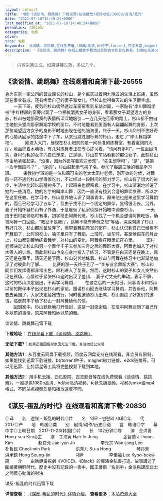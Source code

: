 ```yaml
---
layout: default
title: '电影《谈谈情、跳跳舞》下载资源/在线播放/视频地址/1080p/高清/蓝光'
date: "2021-07-10T14:40:24+0800"
last_modified_at: "2021-07-10T14:40:24+0800"
permalink: /26555/
categories: 电影
cover:
tags: 电影
keywords: '谈谈情、跳跳舞,在线免费看,1080p高清,bt种子,torrent,百度云盘,magnet,磁力链,迅雷下载资源'
description: '《谈谈情、跳跳舞》在线云播放手机西瓜影院吉吉影音免费看，1080p高清bd/hd未删减完整版和tc抢先枪版，mkv/mp4格式，附带bt/torrent种子、magnet/磁力链、百度云盘、网盘资源迅雷下载链接'
---
```


>内容采集生成，如果链接失效，多试几个。


## 《谈谈情、跳跳舞》在线观看和高清下载-26555

身为东京一家公司的营业课长的杉山，是个每天过着朝九晚五的生活上班族，虽然现在事业有成，还有疼爱自己的妻子和女儿，但杉山觉得每天过的生活很空虚。 　　一天下班，疲劳的杉山偶然透过车窗窑看到车站对面，一家贴有&ldquo;岸川舞蹈学校”字样楼房的窗旁出现了一位相貌清秀女子的身影，看着那女子凝望远方的身影，杉山被她那寂寞的表情所深深地吸引&hellip;一连几天在回家的路上，杉山都不由自主地抬头望向那家舞蹈学校的窗口，不时地能看到里面有人翩翩起舞的身影，上次那位凝望远方女子的身影不时地出现在他的脑海里，终于一天，杉山抑制不住好奇的心情从回家的路途中下了车，从来没跳过国标舞的杉山，走进了&ldquo;岸山舞蹈学校”。 　　刚进入大门，展现在杉山眼前的是一间标准的练舞室，有着宽阔的大厅，地面铺着木地板，有几对练舞者正在专心练习着。&ldquo;请问有事吗&rdquo;，一位面目清秀，身材匀称的女子向自已走来，正是她，杉山在车站看到的那位女子，此刻杉山不由地紧张起来，&ldquo;没事，因为外面写着欢迎参观”，&ldquo;先生想学吗&rdquo;，&ldquo;是&rdquo;，&ldquo;是第一次学舞蹈吗？” ，&ldquo;是的”，杉山鼓起勇气报了名，参加了每周三晚的舞蹈学习班。 　　来教初学班的是一位和蔼可亲的老太太田村老师，刚开始的时候，对舞蹈一窍不通的杉山学得很吃力，不过经过一段时间的努力学习，杉山有了很大的进步，生活中比起以前精神多了，上起班来也很积极。在学习中，杉山渐渐地听说了她的一些消息，她的名字的叫岸山舞，因为一直没有找到合适的舞伴参赛，所以才在这里任教。在学习中，杉山意外地认识了同事青木，原来他也是来这里学习舞蹈的，而且已经学习了五年了，但由于找不到一个固定的舞伴，显得很沮丧。另外，妻子开始怀疑杉山有了外遇，于是雇佣了私家侦探开始暗中调查杉山。 　　一天由于田村老师临时有事，初学班由阿舞代班，杉山找了一个机会想请阿舞吃饭，确被阿舞一口回绝，“教室不是舞厅，跳舞不能有非份之想”等话，深深刺痛了杉山…有好几次，杉山都准备放弃了，但望着舞蹈教室的窗户，杉山认识到自己已经离不开舞蹈了，此时的杉山，脑子里只有了舞蹈，上班时，坐车时，甚至候假车的月台上，杉山都刻苦地练着舞步，对杉山的变化，阿舞看在眼里记在心里。 　　田村老师决定让杉山和另一个舞伴丰子去参加三月之后的舞蹈大赛，阿舞也加入了对杉木等人的训练，而此刻杉山也全心身地投入了练习，不管是在白天还是在晚上，露天还是在室里，晴天还是下雨，杉山刻苦地练着。杉山与阿舞在练习中也渐渐地加深了对彼此的了解&hellip; 　　比赛的那一天终于到了－“关东业余舞蹈大赛”，杉山和同伴们发挥得都非常出色，顺利进入了复赛，然而，这时杉山的妻子和女儿突然出现在赛场，心情过于紧张杉山这时出现了差错&hellip;. 妻子对丈夫的举动，表示不解，这时的杉山决定退出，不再学习舞蹈…　　在这之后的一天假日，同事青木和杉山以前的舞伴丰子出现在杉山的家前，邀请杉山回去继续学习舞蹈，并告诉他，阿舞要去英国了，大家决定给她饯行，同时也邀请杉山出席，杉山谢绝了好友们的邀请，临走前丰子给了杉山一封阿舞给他的信。<br />　　回到家中，杉山默默地打开信封，这是一封感谢信，在信中阿舞谈到了自己许多以前的事情，原来阿舞和她以前的舞。


谈谈情、跳跳舞迅雷下载

**下载地址**： [在线观看下载 《谈谈情、跳跳舞》](https://www.993dy.com//vod-detail-id-21664.html) 


**无法下载?**：`如果迅雷因版权原因无法下载，关注微信公众号 `

**其他方法1**：从百度云网盘下载视频，百度云网盘支持在线观看，非会员有限制，如果能找到迅雷下载链接、bt/torrent种子、magnet磁力链接、e2dk链接等，可以用迅雷、比特彗星等工具将完整视频下载到本地。

**其他方法2**：用手机云播、西瓜影院、吉吉影音等在线免费观看《谈谈情、跳跳舞》，一般提供1080p高清、hd/bd高清视频、tc抢先版视频，视频为mkv或mp4格式，不同站点视频质量和播放速度不同。


## 《谋反-叛乱的时代》在线观看和高清下载-20830

◎译　　名　逆谋 - 叛乱的时代◎片　　名　역모 - 반란의 시대◎年　　代　2017◎产　　地　韩国◎类　　别　剧情/动作/历史◎语　　言　韩语◎字　　幕　中字◎上映日期　2017-11-23(韩国)◎片　　长　102分钟◎导　　演　金洪善 Hong-sun Kim◎主　　演　丁海寅 Hae-In Jung　　　　　　金智勋 Ji-hoon Kim　　　　　　赵在允 Jae-yun Jo　　　　　　李元宗 Won-jong Lee　　　　　　朴哲民 Cheol-min Park　　　　　　洪秀儿 Su-a Hong　　　　　　琴丹菲　　　　　　洪承鎮 Hong Seung-jin　　　　　　채환　　　　　　李圭福 Lee Kyoo-bok◎简　　介　　由執導電視劇《VOICE》、《Black》的導演金弘善打造。故事講述了圍繞著朝鮮時代，歷史中沒有記錄的一夜中，國王護衛「名劍手」金浩與謀反武士之間驚心動魄的對決


谋反-叛乱的时代迅雷下载

**详情查看**： [《谋反-叛乱的时代》详情介绍](/movie/20830/)， **查看更多**：[本站资源大全](/movie/t/all/)

